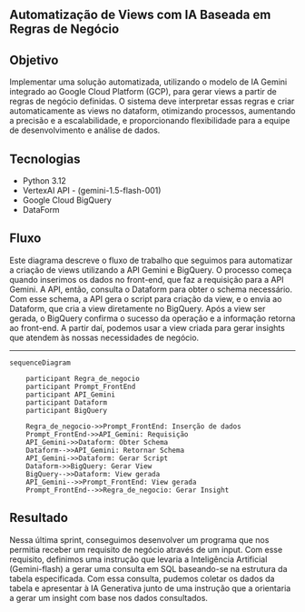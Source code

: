 ## Automatização de Views com IA Baseada em Regras de Negócio


## Objetivo

Implementar uma solução automatizada, utilizando o modelo de IA Gemini integrado ao Google Cloud Platform (GCP), para gerar views a partir de regras de negócio definidas. O sistema deve interpretar essas regras e criar automaticamente as views no dataform, otimizando processos, aumentando a precisão e a escalabilidade, e proporcionando flexibilidade para a equipe de desenvolvimento e análise de dados.

## Tecnologias
- Python 3.12
- VertexAI API - (gemini-1.5-flash-001)
- Google Cloud BigQuery 
- DataForm
    

## Fluxo

Este diagrama descreve o fluxo de trabalho que seguimos para automatizar a criação de views utilizando a API Gemini e BigQuery. O processo começa quando inserimos os dados no front-end, que faz a requisição para a API Gemini. A API, então, consulta o Dataform para obter o schema necessário. Com esse schema, a API gera o script para criação da view, e o envia ao Dataform, que cria a view diretamente no BigQuery. Após a view ser gerada, o BigQuery confirma o sucesso da operação e a informação retorna ao front-end. A partir daí, podemos usar a view criada para gerar insights que atendem às nossas necessidades de negócio.

---

```mermaid
sequenceDiagram
    
    participant Regra_de_negocio
    participant Prompt_FrontEnd
    participant API_Gemini
    participant Dataform
    participant BigQuery
    
    Regra_de_negocio->>Prompt_FrontEnd: Inserção de dados
    Prompt_FrontEnd->>API_Gemini: Requisição
    API_Gemini->>Dataform: Obter Schema
    Dataform-->>API_Gemini: Retornar Schema
    API_Gemini->>Dataform: Gerar Script
    Dataform->>BigQuery: Gerar View
    BigQuery-->>Dataform: View gerada
    API_Gemini-->>Prompt_FrontEnd: View gerada
    Prompt_FrontEnd-->>Regra_de_negocio: Gerar Insight
```


## Resultado

Nessa última sprint, conseguimos desenvolver um programa que nos permitia receber um requisito de negócio através de um input. Com esse requisito, definimos uma instrução que levaria a Inteligência Artificial (Gemini-flash) a gerar uma consulta em SQL baseando-se na estrutura da tabela especificada. Com essa consulta, pudemos coletar os dados da tabela e apresentar à IA Generativa junto de uma instrução que a orientaria a gerar um insight com base nos dados consultados.